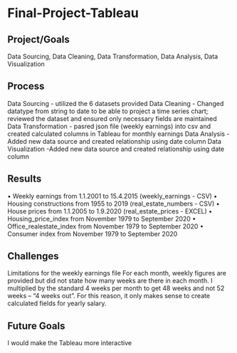 # Final-Project-Tableau

## Project/Goals
Data Sourcing, Data Cleaning, Data Transformation, Data Analysis, Data Visualization

## Process
Data Sourcing - utilized the 6 datasets provided
Data Cleaning - Changed datatype from string to date to be able to project a time series chart; reviewed the dataset and ensured only necessary fields are maintained
Data Transformation - pasred json file (weekly earnings) into csv and created calculated columns in Tableau for monthly earnings
Data Analysis - Added new data source and created relationship using date column
Data Visualization -Added new data source and created relationship using date column

## Results
•	Weekly earnings from 1.1.2001 to 15.4.2015 (weekly_earnings - CSV)
•	Housing constructions from 1955 to 2019 (real_estate_numbers - CSV)
•	House prices from 1.1.2005 to 1.9.2020 (real_estate_prices - EXCEL)
•	Housing_price_index from November 1979 to September 2020
•	Office_realestate_index from November 1979 to September 2020
•	Consumer index from November 1979 to September 2020


## Challenges 
Limitations for the weekly earnings file
For each month, weekly figures are provided but did not state how many weeks are there in each month. I multiplied by the standard 4 weeks per month to get 48 weeks and not 52 weeks – “4 weeks out”. For this reason, it only makes sense to create calculated fields for yearly salary. 

## Future Goals
I would make the Tableau more interactive
